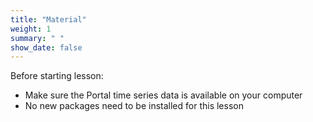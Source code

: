```yaml
---
title: "Material"
weight: 1
summary: " "
show_date: false
---
```


Before starting lesson:
* Make sure the Portal time series data is available on your computer
* No new packages need to be installed for this lesson

